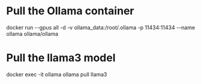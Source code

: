 # Pull the Ollama container
docker run --gpus all -d -v ollama_data:/root/.ollama -p 11434:11434 --name ollama ollama/ollama

# Pull the llama3 model
docker exec -it ollama ollama pull llama3

